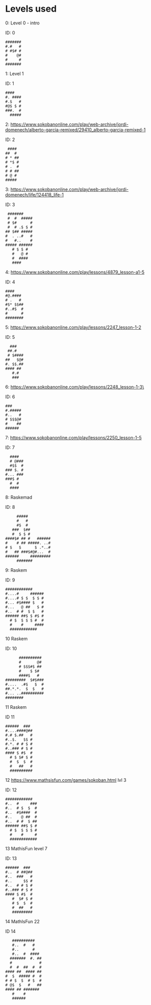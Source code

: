 # Levels used

0: Level 0 - intro

ID: 0

```
#######
#.#   #
# #$# #
#    @#
#     #
#######
```

1: Level 1

ID: 1

```
####   
#. ####
#.$   #
#@$ $ #
###.  #
  #####
```

2: https://www.sokobanonline.com/play/web-archive/jordi-domenech/alberto-garcia-remixed/29410_alberto-garcia-remixed-1

ID: 2

```
 #### 
##  # 
# * ##
# *$ #
# .  #
# # ##
# @ # 
##### 
```

3: https://www.sokobanonline.com/play/web-archive/jordi-domenech/life/124418_life-1

ID: 3

```
 #######    
 #  #  #####
 # $#      #
 #  # .$ $ #
## $## #####
#  . ..#   #
#   #..    #
##### ######
   # $ $ #  
   #   @ #  
   #  ####  
   ####     
```

4: https://www.sokobanonline.com/play/lessons/4879_lesson-a1-5 

ID: 4

```
####    
#@.#### 
# .   # 
#$* $$##
#..#$  #
#      #
########
```

5: https://www.sokobanonline.com/play/lessons/2247_lesson-1-2

ID: 5

```
  ###   
 ##.#   
 # $####
##   $@#
#. $$.##
#### ## 
   #.#  
   ###  
```

6: https://www.sokobanonline.com/play/lessons/2248_lesson-1-3\

ID: 6

```
###    
#.#####
#..   #
# $$$@#
#    ##
###### 
```

7: https://www.sokobanonline.com/play/lessons/2250_lesson-1-5

ID: 7

```
  ####  
  # @###
  #$$  #
### $. #
#... ###
###$ #  
  #  #  
  ####  
```

8: Raskemad

ID: 8

```
     #####
     #   #
     #$  #
   ###  $##
   #  $ $ #
####$# ## #   ######
#    # ## #####. ..#
# $   $      $ .*..#
#   ## ###$#@#...  #
######     #########
     #######
```

9: Raskem

ID: 9

```
############
#....#     ######
#....# $ $  $ $ #
#... #$#### $   #
#...   @ ##   $ #
#..  # #  $ $   #
###### ##$ $ #$ #
  # $  $ $ $ #  #
  #    #     ####
  ############
```

10 Raskem

ID: 10

```
      ##########
      #       @#
      # $$$#$ ##
      #    $ $#
      ####$   #
#########  $#$###
#....  .#$   $  #
##.*.*.  $  $   #
#... ..##########
########
```

11 Raskem

ID 11

```
######  ###
#....####@##
#.# $.##   #
#..$.   $$ #
#.*. # # $ #
#..### # $ #
#### $ #$  #
  # $ $# $ #
  #  $  $  #
  #   ##   #
  ##########
```

12 https://www.mathsisfun.com/games/sokoban.html lvl 3

ID: 12

```
############  
#..  #     ###
#..  # $  $  #
#..  #$####  #
#..    @ ##  #
#..  # #  $ ##
###### ##$ $ #
  # $  $ $ $ #
  #    #     #
  ############
```

13 MathisFun level 7

ID: 13

```
######  ### 
#..  # ##@##
#..  ###   #
#..     $$ #
#..  # # $ #
#..### # $ #
#### $ #$  #
   #  $# $ #
   # $  $  #
   #  ##   #
   #########
```

14 MathIsFun 22

ID 14

```
   ##########   
   #..  #   #   
   #..      #   
   #..  #  #### 
  #######  #. ##
  #            #
  #  #  ##  #  #
#### ##  #### ##
#  $  ##### #  #
# # $  $  # $  #
# @$  $   #   ##
#### ## ####### 
   #    #       
   ######  
```     